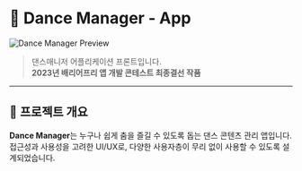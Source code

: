 # 💃 Dance Manager - App
![Dance Manager Preview](https://github.com/user-attachments/assets/af53ed0d-0bdf-4b3c-9168-01476dab7afb)

> 댄스매니저 어플리케이션 프론트입니다.  
> **2023년 배리어프리 앱 개발 콘테스트 최종결선 작품**

---

## 📱 프로젝트 개요

**Dance Manager**는 누구나 쉽게 춤을 즐길 수 있도록 돕는 댄스 콘텐츠 관리 앱입니다.  
접근성과 사용성을 고려한 UI/UX로, 다양한 사용자층이 무리 없이 사용할 수 있도록 설계되었습니다.


